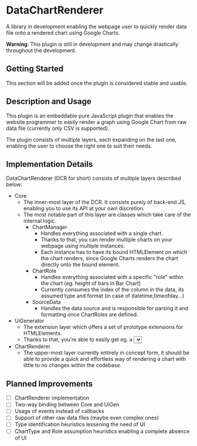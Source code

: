 
# DataChartRenderer
A library in development enabling the webpage user to quickly render data file onto a rendered chart using Google Charts.

**Warning**: This plugin is still in development and may change drastically throughout the development.
  
  
  
Getting Started
---
This section will be added once the plugin is considered stable and usable.

 

Description and Usage
---

This plugin is an embeddable pure JavaScript plugin that enables the website programmer to easily render a graph using Google Chart
from raw data file (currently only CSV is supported).

The plugin consists of multiple layers, each expanding on the last one, enabling the user to choose the right one to suit their needs.

 

Implementation Details
---

DataChartRenderer (DCR for short) consists of multiple layers described below:

 - Core
   + The inner-most layer of the DCR. It consists purely of back-end JS, enabling you to use its API at your own discretion.
   + The most notable part of this layer are classes which take care of the internal logic.
     - ChartManager
       + Handles everything associated with a single chart.
       + Thanks to that, you can render multiple charts on your webpage using multiple instances.
       + Each instance has to have its bound HTMLElement on which the chart renders, since Google Charts renders the chart directly
       onto the bound element.
     - ChartRole
       + Handles everything associated with a specific "role" within the chart (eg. height of bars in Bar Chart)
       + Currently consumes the index of the column in the data, its assumed type and format (in case of datetime,timeofday...)
     - SourceData
       + Handles the data source and is responsible for parsing it and formatting once ChartRoles are defined.
 - UiGenerator
   + The extension layer which offers a set of prototype extensions for HTMLElements.
   + Thanks to that, you're able to easily get eg. a <select> for a specific ChartRole column that already takes care of its own changes, changes within the SourceData, etc.
 - ChartRenderer
   + The upper-most layer currently entirely in concept form, it should be able to provide a quick and effortless way of rendering a chart with little to no changes within the codebase.
  
Planned Improvements
---

 - [ ] ChartRenderer implementation
 - [ ] Two-way binding between Core and UiGen
 - [ ] Usage of events instead of callbacks
 - [ ] Support of other raw data files (maybe even complex ones)
 - [ ] Type identification heuristics lessening the need of UI
 - [ ] ChartType and Role assumption heuristics enabling a complete absence of UI
